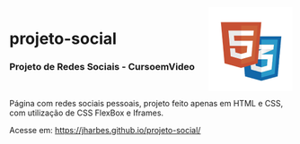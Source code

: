 <img src="html-css-logo.png" align="right" width="150">

# projeto-social

<h3>Projeto de Redes Sociais - CursoemVideo</h3>
<br>
 
Página com redes sociais pessoais, projeto feito apenas em HTML e CSS, com utilização de CSS FlexBox e Iframes.
 
Acesse em: https://jharbes.github.io/projeto-social/
